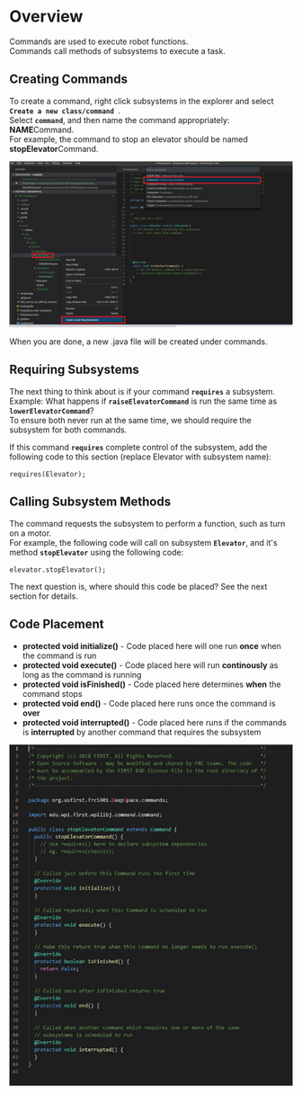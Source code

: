 # Overview
Commands are used to execute robot functions.   
Commands call methods of subsystems to execute a task.

## Creating Commands

To create a command, right click subsystems in the explorer and select **`Create a new class/command `**.   
Select  **`command`**, and then name the command appropriately: **NAME**Command.   
For example, the command to stop an elevator should be named **stopElevator**Command.
  
![](img/CreateCommand.JPG)

When you are done, a new .java file will be created under commands.

## Requiring Subsystems

The next thing to think about is if your command **`requires`** a subsystem.  
Example: What happens if **`raiseElevatorCommand`** is run the same time as **`lowerElevatorCommand`**?   
To ensure both never run at the same time, we should require the subsystem for both commands.

If this command **`requires`** complete control of the subsystem, add the following code to this section (replace Elevator with subsystem name):
```
requires(Elevator);
```

## Calling Subsystem Methods
The command requests the subsystem to perform a function, such as turn on a motor.   
For example, the following code will call on subsystem **`Elevator`**, and it's method **`stopElevator`** using the following code:

```
elevator.stopElevator();
```

The next question is, where should this code be placed? See the next section for details.

## Code Placement

* **protected void initialize()** - Code placed here will one run **once** when the command is run
* **protected void execute()** - Code placed here will run **continously** as long as the command is running
* **protected void isFinished()** - Code placed here determines **when** the command stops
* **protected void end()** - Code placed here runs once the command is **over**
* **protected void interrupted()** - Code placed here runs if the commands is **interrupted** by another command that requires the subsystem

![](img/CreatedCommand.JPG)



